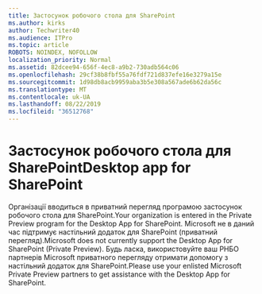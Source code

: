 ```yaml
---
title: Застосунок робочого стола для SharePoint
ms.author: kirks
author: Techwriter40
ms.audience: ITPro
ms.topic: article
ROBOTS: NOINDEX, NOFOLLOW
localization_priority: Normal
ms.assetid: 82dcee94-656f-4ec8-a9b2-730adb564c06
ms.openlocfilehash: 29cf38b8fbf55a76fdf721d837efe16e3279a15e
ms.sourcegitcommit: 1d98db8acb9959aba3b5e308a567ade6b62da56c
ms.translationtype: MT
ms.contentlocale: uk-UA
ms.lasthandoff: 08/22/2019
ms.locfileid: "36512768"
---
```

# <a name="desktop-app-for-sharepoint"></a><span data-ttu-id="cd701-102">Застосунок робочого стола для SharePoint</span><span class="sxs-lookup"><span data-stu-id="cd701-102">Desktop app for SharePoint</span></span>

<span data-ttu-id="cd701-103">Організації вводиться в приватний перегляд програмою застосунок робочого стола для SharePoint.</span><span class="sxs-lookup"><span data-stu-id="cd701-103">Your organization is entered in the Private Preview program for the Desktop App for SharePoint.</span></span> <span data-ttu-id="cd701-104">Microsoft не в даний час підтримує настільний додаток для SharePoint (приватний перегляд).</span><span class="sxs-lookup"><span data-stu-id="cd701-104">Microsoft does not currently support the Desktop App for SharePoint (Private Preview).</span></span> <span data-ttu-id="cd701-105">Будь ласка, використовуйте ваш РНБО партнерів Microsoft приватного перегляду отримати допомогу з настільний додаток для SharePoint.</span><span class="sxs-lookup"><span data-stu-id="cd701-105">Please use your enlisted Microsoft Private Preview partners to get assistance with the Desktop App for SharePoint.</span></span>
